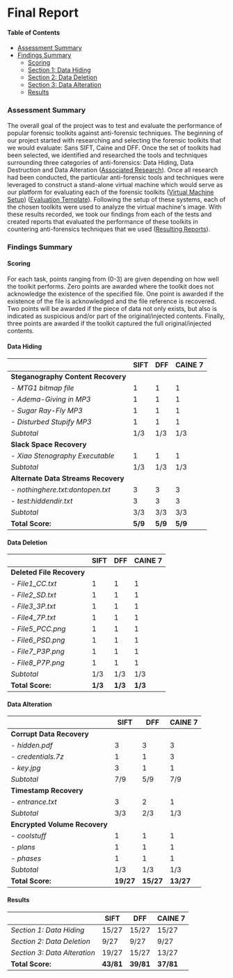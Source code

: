 # Final Report

#### Table of Contents
- [Assessment Summary](#assessment-summary)
- [Findings Summary](#findings-summary)
    - [Scoring](#scoring)
    - [Section 1: Data Hiding](#data-hiding)
    - [Section 2: Data Deletion](#data-deletion)
    - [Section 3: Data Alteration](#data-alteration)
    - [Results](#results)

### Assessment Summary

The overall goal of the project was to test and evaluate the performance of popular forensic toolkits against anti-forensic techniques. The beginning of our project started with researching and selecting the forensic toolkits that we would evaluate: Sans SIFT, Caine and DFF. Once the set of toolkits had been selected, we identified and researched the tools and techniques surrounding three categories of anti-forensics: Data Hiding, Data Destruction and Data Alteration ([Associated Research](/Documentation/Research/)). Once all research had been conducted, the particular anti-forensic tools and techniques were leveraged to construct a stand-alone virtual machine which would serve as our platform for evaluating each of the forensic toolkits ([Virtual Machine Setup](/Documentation/VM/)) ([Evaluation Template](/Documentation/Evaluation/)). Following the setup of these systems, each of the chosen toolkits were used to analyze the virtual machine's image. With these results recorded, we took our findings from each of the tests and created reports that evaluated the performance of these toolkits in countering anti-forensics techniques that we used ([Resulting Reports](/Documentation/Reports/)).

### Findings Summary

#### Scoring
For each task, points ranging from (0-3) are given depending on how well the toolkit performs. Zero points are awarded where the toolkit does not acknowledge the existence of the specified file. One point is awarded if the existence of the file is acknowledged and the file reference is recovered. Two points will be awarded if the piece of data not only exists, but also is indicated as suspicious and/or part of the original/injected contents. Finally, three points are awarded if the toolkit captured the full original/injected contents.

#### Data Hiding
|                                   | SIFT | DFF | CAINE 7 |
| ---                               | --- | --- | --- |
| **Steganography Content Recovery**| | | | 
| *- MTG1 bitmap file*              | 1 | 1 | 1 |
| *- Adema-Giving in MP3*           | 1 | 1 | 1 |
| *- Sugar Ray-Fly MP3*             | 1 | 1 | 1 |
| *- Disturbed Stupify MP3*         | 1 | 1 | 1 |
| *Subtotal*                        | 1/3 | 1/3 | 1/3 |
| **Slack Space Recovery**          | | | |
| *- Xiao Stenography Executable*   | 1 | 1 | 1 |
| *Subtotal*                        | 1/3 | 1/3 | 1/3 |
|**Alternate Data Streams Recovery**| | | |
| *- nothinghere.txt:dontopen.txt*  | 3 | 3 | 3 |
| *- test:hiddendir.txt*            | 3 | 3 | 3 |
| *Subtotal*                        | 3/3 | 3/3 | 3/3 |
| **Total Score:**                  | **5/9** | **5/9** | **5/9** |

#### Data Deletion
|                           | SIFT | DFF | CAINE 7 |
| ---                       | --- | --- | --- |
| **Deleted File Recovery** | | | | 
| *- File1_CC.txt*          | 1 | 1 | 1 |
| *- File2_SD.txt*          | 1 | 1 | 1 |
| *- File3_3P.txt*          | 1 | 1 | 1 |
| *- File4_7P.txt*          | 1 | 1 | 1 |
| *- File5_PCC.png*         | 1 | 1 | 1 |
| *- File6_PSD.png*         | 1 | 1 | 1 |
| *- File7_P3P.png*         | 1 | 1 | 1 |
| *- File8_P7P.png*         | 1 | 1 | 1 |
| *Subtotal*                | 1/3 | 1/3 | 1/3 |
| **Total Score:**          | **1/3** | **1/3** | **1/3** |

#### Data Alteration
|                               | SIFT | DFF | CAINE 7 |
| ---                           | --- | --- | --- |
| **Corrupt Data Recovery**     | | | | 
| *- hidden.pdf*                | 3 | 3 | 3 |
| *- credentials.7z*            | 1 | 1 | 3 |
| *- key.jpg*                   | 3 | 1 | 1 |
| *Subtotal*                    | 7/9 | 5/9 | 7/9 |
| **Timestamp Recovery**        | | | |
| *- entrance.txt*              | 3 | 2 | 1 |
| *Subtotal*                    | 3/3 | 2/3 | 1/3 |
| **Encrypted Volume Recovery** | | | |
| *- coolstuff*                 | 1 | 1 | 1 |
| *- plans*                     | 1 | 1 | 1 |
| *- phases*                    | 1 | 1 | 1 |
| *Subtotal*                    | 1/3 | 1/3 | 1/3 |
| **Total Score:**              | **19/27** | **15/27** | **13/27** |

#### Results
|                               | SIFT | DFF | CAINE 7 |
| ---                           | --- | --- | --- |
| *Section 1: Data Hiding*      | 15/27 | 15/27 | 15/27 | 
| *Section 2: Data Deletion*    | 9/27 | 9/27 | 9/27 |
| *Section 3: Data Alteration*  | 19/27 | 15/27 | 13/27 |
| **Total Score:**              | **43/81** | **39/81** | **37/81** |
